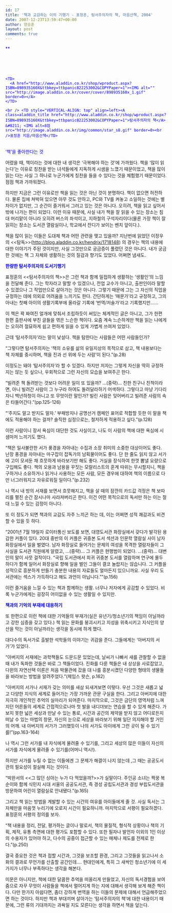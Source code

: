 ```yaml
---
id: 17
title: '책과 교감하는 이의 기행기 - 표정훈, 탐서주의자의 책, 마음산책, 2004'
date: 2007-12-23T13:59:47+00:00
author: 양승훈
layout: post
comments: true
---
```

<FONT color=#0000ff>**

<DIV class=ttbReview>
  


<TABLE>
  <br /> <br /> 

  <TR>
    <br /> 
    
    <TD>
      <A href="http://www.aladdin.co.kr/shop/wproduct.aspx?ISBN=898935160X&ttbkey=ttbpanic822253002&COPYPaper=1"><IMG alt="" src="http://image.aladdin.co.kr/cover/cover/898935160x_1.gif" border=0></A>
    </TD>
    
    <br /> <TD style="VERTICAL-ALIGN: top" align=left><A class=aladdin_title href="http://www.aladdin.co.kr/shop/wproduct.aspx?ISBN=898935160X&ttbkey=ttbpanic822253002&COPYPaper=1">탐서주의자의 책</A> &#8211; <IMG alt=8점 src="http://image.aladdin.co.kr/img/common/star_s8.gif" border=0><br />표정훈 지음/마음산책</TD>
  </TR>
</TABLE></DIV>







&#8216;책&#8217;을 좋아한다는 것</STRONG></FONT>





어렸을 때, 책이라는 것에 대한 내 생각은 &#8216;극복해야 하는 것&#8217;에 가까웠다. 책을 &#8216;많이 읽는다&#8217;는 이유로 칭찬을 받는 녀석들에게 지독하게 시샘을 느꼈기 때문이었고, 책을 많이 읽는 다는 사실 그 하나로 누군가에게 칭찬을 들을 수 있다는 것을 체험했기 때문이었다. 점점 책과 가까워졌다.





하지만 지금은 그런 이유로만 책을 읽는 것은 아닌 것이 분명하다. 책이 없으면 허전하다. 물론 집에 쳐박혀 있으면 아무 것도 안하고, PC와 TV를 켜놓고 소일하는 것에는 별차이가 없지만, 그 순간이 즐거워서 그러고 있는 것은 아니다. 오히려, 책을 읽고 싶어서 밖에 나가는 편이 되었다. 이런 이유 때문에, 사실 내가 책을 잘 읽을 수 있는 장소는 침대 머리맡이 아니라 오히려 버스의 좌석이고, 지하철의 구석자리이다(물론 가장 책이 잘 읽히는 장소는 도서관 열람실이나, 학교에서 잔디가 보이는 벤치 앞이다.).





책을 많이 읽는 이들은 도대체 책과 어떤 관련을 맺고 있을까? 지난번에 읽었던 이정우의 <<탐독>>(<A href="http://blog.aladdin.co.kr/hendrix/1718148" target=_blank>http://blog.aladdin.co.kr/hendrix/1718148</A>) 의 경우는 책의 내용에 대한 이야기가 주된 것이지만, 사실 그것만으로 궁금증이 풀렸던 것은 아니다. 내가 궁금한 것에는 책 그 자체와 생활하는 것의 질감과 향기도 있었다. 어쩌면 냄새도.





**<FONT color=#0000ff>한량한 탐서주의자의 도서기행기</FONT>**





표정훈의 <<탐서주의자의 책>>은 그런 책과 함께 밀접하게 생활하는 &#8216;생활인&#8217;의 느낌을 전달해 준다. 그는 학자라고 말할 수 있겠으나, 전업 교수가 아니고, 출판인이라 말할 수 있겠으나 그 작업만으로 살아가는 것은 아니다. 그렇기 때문에 그는 그 자신의 직업을 규정하는 데에 의외로 어려움을 느끼기도 한다. 간단하게는 &#8216;매문가&#8217;라고 규정하고, 그의 아내는 첫째 아이의 생활기록부에 올라갈 기록에 &#8216;번역/저술가&#8217;라고 기록했지만&#8230;&#8230;





이 책은 꽉 짜여진 얼개에 맞춰서 조립하듯이 써있는 체계적인 글은 아니고, 그가 한편 한편 출판사에 부친 글들을 엮은 느슨한 책이다. 요즘 계속 느슨하게만 책을 읽는 나에게는 오히려 절묘하게 쉽고 편하게 읽을 수 있게 가볍게 쓰여져 있었다.





근데 &#8216;탐서주의자&#8217;라는 말이 낯설다. 책을 탐한다는 사람들은 어떤 사람들인가?





&#8220;그렇다면 탐서주의자는 &#8216;책의 소유를 삶의 유일지상의 목적으로 삼고, 책 내용보다는 책 자체를 중시하며, 책을 진과 선 위에 두는 사람&#8217;이 된다.&#8221;(p.28)





이정도는 돼야 &#8216;탐서주의자&#8217;라 할 수 있겠다. 하지만 저자는 그렇게 자신을 딱히 규정하지는 않는 듯 싶으나, 우회적으로 그런 자신의 모습을 보여주곤 한다.





&#8220;빌려준 책 돌려받는 것보다 어려운 일이 또 있을까? &#8230;(중략)&#8230; 친한 친구나 친척이라면, 아니 빌려간 사람이 그 누구라 하여도 돌려달라하기 어색하다. 그렇다고 마냥 기다리자니 백년하청이 아니고 또 무엇이란 말인가? 빌린 사람은 잊어버리고 빌려준 사람의 속은 타들어간다.&#8221;(pp.125-126)





&#8220;&#8216;주지도 말고 받지도 말자.&#8217; 부패방지나 공명선거 캠페인 표어로 적합할 듯한 이 말을 책에도 적용해야 하는 걸까? 솔직한 심정으로는, 철저하게 적용하고 싶다.&#8221;(p.128)





이런 사람이니 장서 욕심이 대단한 것도 사실이고, 나도 이 사람의 책에 대한 욕심에 시샘마저 느끼기도 했다.





&#8220;책은 일사불란한 서가 풍경을 자아내는 수집과 소장 취미의 소중한 대상이어도 좋다. 난장 풍경을 자아내는 마구잡이 잡독가의 남획물이어도 좋다. 단 한 줄도 읽지 않고 서가에 고이 모셔둔 채 흐뭇하게 바라보기만 해도 좋다. 거실을 장식하여 한껏 뽐낼 요량으로 구입해도 좋다. 책의 오용과 남용을 꾸짓는 모랄리스트의 훈계 따위는 무시할지니, 책을 구하거나 소유하거나 읽거나 사용하는 모든 사람, 모든 경우에 대하여 책의 이름으로 다만 너그러워지고 자유로워질 일이다.&#8221;(p.232)





나 역시 내 방의 서재를 보면서 흐뭇해지고, 책을 살 때의 잠깐의 카드값 걱정은 책 보따리를 펼친 순간 잠시나마 사라져버리곤 한다. 이건 어떤 목적으로의 독서만 하는 이는 절대 느낄 수 있는 감정이 아니다.





또 이 정도가 되면 책과의 교감도 자주 느끼곤 하는 데, 이는 어쩌면 성적 쾌감과도 비견할 수 있을 듯 하다.





&#8220;2001년 7월 19일자 로이터통신 보도를 보면, 대영도서관 화장실에서 갖다가 발각된 용감한 커플이 있다. 20대 중반의 이 커플은 귀중본 도서 섹션과 인문학 열람실 사이 남자 화장실에서 일을 벌였다. 남자 화장실로 들어가는 문제의 여성을 목격한 열람자들이 그 사실을 도서관 직원에게 알렸고, &#8230;(중략)&#8230; 그 커플은 현행범이 되었다. &#8230;(중략)&#8230; 대변인의 말이 사뭇 걸작이다. &#8220;국립 도서관에서 희귀 귀중본 도서를 열람하며 연구에 몰두하다가 함께 일어서 화장실로 향해 일을 벌인 그들이 결코 놀랍지는 않습니다. 그 커플을 성적으로 흥분하게 만들기 충분한 내용의 자료들도 얼마든지 있으니까요. 사실 우리 도서관에는 섹스가 가득하다고 해도 과언이 아닙니다.&#8221;&#8221;(p.156)





이런 즐거움을 느낄 수 있는 책과 함께하는 생활. 너무나 저자에게 공감할 수 있었다. 비록 누군가에게는 굉장히 어이없을 수 있는 생활일 수 있지만.





**<FONT color=#0000ff>책과의 기억의 부재에 대응하기</FONT>**





또 한편으로 이런 책에 대한 기억들의 부재가(실은 유년기/청소년기의 책임이 아닐까라고 강한 심증을 갖고 있다.) 책 읽는 문화를 붕괴시키고 지성을 위축시키고 지식인의 양산을 막는 것이 아닐까라는 생각을 동시에 하게 했다.





대다수의 독서가로 출발한 석학들의 이야기는 귀감을 준다. 그들에게는 &#8216;아버지의 서가&#8217;가 있었다.





&#8220;아버지의 서재에는 과학책들도 드문드문 있었는데, 날씨가 나빠서 새를 관찰할 수 없을 때 내가 독파한 것들은 바로 그 책들이었다. 진화를 다룬 책들은 내 상상을 사로잡았고, 다윈의 자연선택 이론은 처음 박물관에 갔을 대 나를 흥분시켰던 다양한 형태의 생물들을 바라보는 방법을 알려주었다.&#8221;(제임스 왓슨, p.162)





&#8220;아버지의 서가나 서재가 갖는 의미를 새삼 되새겨보면 이렇다. 우선 그것은 새롭고 넓고 다양한 지식의 세계로 들어가는 가장 가까운 관문 구실을 한다. 그리고 아버지에 대한 지극히 개인적인 추억의 실마리가 되어준다. 마지막으로, 그것은 금단의 영역처럼 느껴지던 어른들의 세계로 간접적으로나마 첫 발을 내디뎌보는 연습을 할 수 있게 해준다. 가보지 못한 넓은 세상과 만날 수 있는 통로, 시간과 공간의 제약을 받지 않고 어디로든지 떠날 수 있는 마법의 창문, 자신의 눈으로 세상을 바라보기 위해 일단 의지해야 할 거인의 어깨. 내 아버지의 서가가 그러했듯이 나의 서가도 아이에게 그런 곳이 될 수 있기를!&#8221;(pp.163-164)





나 역시 그런 서가를 내 자식에게 물려줄 수 있기를, 그리고 세상의 많은 이들이 자신의 서가를 자식에게 물려줄 수 있기를(어머니 역시!).





하지만 서가를 누릴 수 없는 이들에겐 그 문제가 해결이 나지 않는데 ,그 때는 공공도서관의 필요성이 절실해 지는 것이다.





&#8220;박완서의 <<그 많던 싱아는 누가 다 먹었을까?>>가 실말이다. 주인공 소녀는 짝꿍 복순이와 함께 식민지 시대 서울의 공공도서관, 즉 경성 공립도서관과 경성 부립도서관을 방문하여 어린이 열람실로 안내됐다.&#8221;(p.165)





그리고 책 읽는 방법을 계발할 수 있는 시간의 여유를 아이들에게 줄 것. 사실 독서는 그 자체만을 마음껏 누리기에 오로지 시간이 필요하니까. 마지막으로 서평이 필요하겠다. 표정훈의 서평의 정의를 보자.





&#8220;책 내용을 정리, 전달, 평가하는 글이나 말로서, 책의 물질적, 형식적 상황이나 책의 기획, 제작, 유통 측면에 대한 평가도 포함할 수 있다. 또한 필자나 발언자 이외의 1인 이상의 수용자가 있어야 하고, 다수의 공중이 접근할 수 있는 매체나 제도를 전제로 한다.&#8221;(p.250)





결국 중요한 것은 책과 접할 시간과, 그것을 보조할 환경, 그리고 그것들을 읽고나서 소화의 결과로 무언가를 산출할 공간인데&#8230;. 현대인에게, 특히 그 새싹인 청소년기에 이 세가지가 너무나 부족하다는 생각을 해본다.





미문은 아니지만, 책에 대한 달콤한 추억을 떠올리게 만들었고, 자신의 독서경험을 보여줌으로 자꾸 무엇이 사람들을 책에서 멀어지게 하는 지에 대해서 생각해 보게 해준 책이다. 다만 한가지 아쉽다면, 좀더 강하게 번역을 하는 이들의 문제에 대해서 언급해주었으면 하는 것이다. 하지만 책과 부대끼며 살아가는 &#8216;탐서주의자의 책&#8217;에 대한 내용이기 때문에, 그런 류의 기대까지는 과욕일 지도 모른다는 생각을 하면서 책을 덮는다.</p>